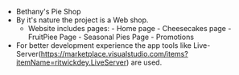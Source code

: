 - Bethany's Pie Shop  
- By it's nature the project is a Web shop.
    - Website includes  pages:
           - Home page
           - Cheesecakes page
           - FruitPiee Page
           - Seasonal Pies Page
           - Promotions
- For better development experience the app tools like Live-Server(https://marketplace.visualstudio.com/items?itemName=ritwickdey.LiveServer) are used.
